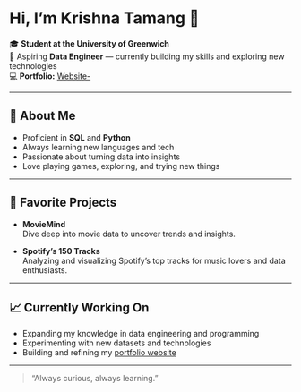 # Hi, I’m Krishna Tamang 👋

🎓 **Student at the University of Greenwich**  
🔬 Aspiring **Data Engineer** — currently building my skills and exploring new technologies  
💻 **Portfolio:** [Website-](https://github.com/krishna22-ops/Website-)  

---

## 🚀 About Me

- Proficient in **SQL** and **Python**  
- Always learning new languages and tech  
- Passionate about turning data into insights  
- Love playing games, exploring, and trying new things

---

## 🌟 Favorite Projects

- **MovieMind**  
  Dive deep into movie data to uncover trends and insights.

- **Spotify’s 150 Tracks**  
  Analyzing and visualizing Spotify’s top tracks for music lovers and data enthusiasts.

---

## 📈 Currently Working On

- Expanding my knowledge in data engineering and programming  
- Experimenting with new datasets and technologies  
- Building and refining my [portfolio website](https://github.com/krishna22-ops/Website-)

---

<!--
You can add social links below, e.g.:
[![LinkedIn](https://img.shields.io/badge/LinkedIn-blue?logo=linkedin&style=flat-square)](YOUR-LINKEDIN-URL)
-->

> “Always curious, always learning.”
